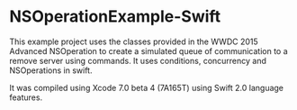 # NSOperationExample-Swift

This example project uses the classes provided in the WWDC 2015 Advanced NSOperation to create a simulated queue of communication to a remove server using commands. It uses conditions, concurrency and NSOperations in swift.

It was compiled using Xcode 7.0 beta 4 (7A165T) using Swift 2.0 language features.
